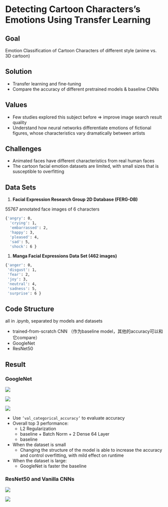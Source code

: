 # Detecting Cartoon Characters’s Emotions Using Transfer Learning

## Goal

Emotion Classification of Cartoon Characters of different style (anime vs. 3D cartoon)

## **Solution**

- Transfer learning and fine-tuning
- Compare the accuracy of different pretrained models & baseline CNNs

## Values

- Few studies explored this subject before => improve image search result quality
- Understand how neural networks differentiate emotions of fictional figures, whose characteristics vary dramatically between artists

## Challenges

- Animated faces have different characteristics from real human faces
- The cartoon facial emotion datasets are limited, with small sizes that is susceptible to overfitting

## Data Sets

1. **Facial Expression Research Group 2D Database (FERG-DB)**

55767 annotated face images of 6 characters

```bash
{'angry': 0,
  'crying': 1,
  'embarrassed': 2,
  'happy': 3,
  'pleased': 4,
  'sad': 5,
  'shock': 6 }
```

1. **Manga Facial Expressions Data Set (462 images)**

```bash
{'anger': 0,
 'disgust': 1,
 'fear': 2,
 'joy': 3,
 'neutral': 4,
 'sadness': 5,
 'surprise': 6 }
```

## Code Structure

all in .ipynb, separated by models and datasets

- trained-from-scratch CNN （作为baseline model，其他的accuracy可以和它compare）
- GoogleNet
- ResNet50

## Result

### GoogleNet

![](https://github.com/fei933/DLProject-Emotion-Classification-of-Cartoon-Characters/blob/main/images/googlenet1.png)

![](https://github.com/fei933/DLProject-Emotion-Classification-of-Cartoon-Characters/blob/main/images/googlenet2.png)

![](https://github.com/fei933/DLProject-Emotion-Classification-of-Cartoon-Characters/blob/main/images/googlenet3.png)

- Use `’val_categorical_accuracy’` to evaluate accuracy
- Overall top 3 performance:
    - L2 Regularization
    - baseline + Batch Norm + 2 Dense 64 Layer
    - baseline
- When the dataset is small
    - Changing the structure of the model is able to increase the accuracy and control overfitting, with mild effect on runtime
- When the dataset is large:
    - GoogleNet is faster the baseline

### ResNet50 and Vanilla CNNs

![](https://github.com/fei933/DLProject-Emotion-Classification-of-Cartoon-Characters/blob/main/images/r****resnet-vanilla-manga.png)

![](https://github.com/fei933/DLProject-Emotion-Classification-of-Cartoon-Characters/blob/main/images/resnet-vanilla-ferg.png)
